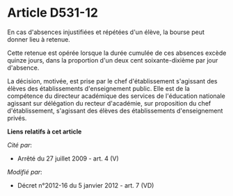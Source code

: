# Article D531-12

En cas d'absences injustifiées et répétées d'un élève, la bourse peut donner lieu à retenue. 

Cette retenue est opérée lorsque la durée cumulée de ces absences excède quinze jours, dans la proportion d'un deux cent
soixante-dixième par jour d'absence. 

La décision, motivée, est prise par le chef d'établissement s'agissant des élèves des établissements d'enseignement public.
Elle est de la compétence du directeur académique des services de l'éducation nationale agissant sur délégation du recteur
d'académie, sur proposition du chef d'établissement, s'agissant des élèves des établissements d'enseignement privés.

**Liens relatifs à cet article**

_Cité par_:

  - Arrêté du 27 juillet 2009 - art. 4 (V)

_Modifié par_:

  - Décret n°2012-16 du 5 janvier 2012 - art. 7 (VD)
